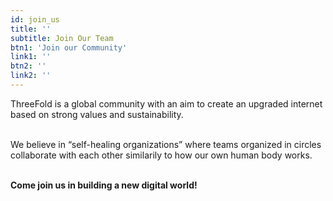 ```yaml
---
id: join_us
title: ''
subtitle: Join Our Team
btn1: 'Join our Community'
link1: ''
btn2: ''
link2: ''
---
```


ThreeFold is a global community with an aim to create an upgraded internet based on strong values and sustainability.
<br/>
<br/>

We believe in “self-healing organizations” where teams organized in circles collaborate with each other similarily to how our own human body works.
<br/>
<br/>

**Come join us in building a new digital world!**